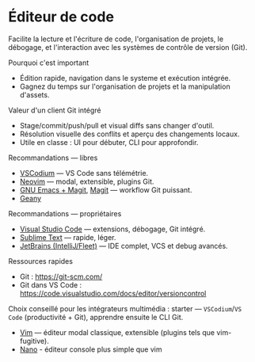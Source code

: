 # Éditeur de code

Facilite la lecture et l'écriture de code, l'organisation de projets, le débogage, et l'interaction avec les systèmes de contrôle de version (Git).

Pourquoi c'est important
- Édition rapide, navigation dans le systeme et exécution intégrée. 
- Gagnez du temps sur l'organisation de projets et la manipulation d'assets.

Valeur d'un client Git intégré
- Stage/commit/push/pull et visual diffs sans changer d'outil.
- Résolution visuelle des conflits et aperçu des changements locaux.
- Utile en classe : UI pour débuter, CLI pour approfondir.

Recommandations — libres
- [VSCodium](https://vscodium.com/) — VS Code sans télémétrie.
- [Neovim](https://neovim.io/) — modal, extensible, plugins Git.
- [GNU Emacs + Magit](https://www.gnu.org/software/emacs/), [Magit](https://magit.vc/) — workflow Git puissant.
- [Geany](https://geany.org/)

Recommandations — propriétaires
- [Visual Studio Code](https://code.visualstudio.com/) — extensions, débogage, Git intégré.
- [Sublime Text](https://www.sublimetext.com/) — rapide, léger.
- [JetBrains (IntelliJ/Fleet)](https://www.jetbrains.com/) — IDE complet, VCS et debug avancés.

Ressources rapides
- Git : https://git-scm.com/
- Git dans VS Code : https://code.visualstudio.com/docs/editor/versioncontrol

Choix conseillé pour les intégrateurs multimédia : starter — `VSCodium`/`VS Code` (productivité + Git),
apprendre ensuite le CLI Git.
- [Vim](https://www.vim.org/) — éditeur modal classique, extensible (plugins tels que vim-fugitive).
- [Nano](https://www.nano-editor.org/) - éditeur console plus simple que vim